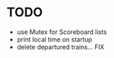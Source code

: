 # TODO
- use Mutex for Scoreboard lists
- print local time on startup
- delete departured trains... FIX

